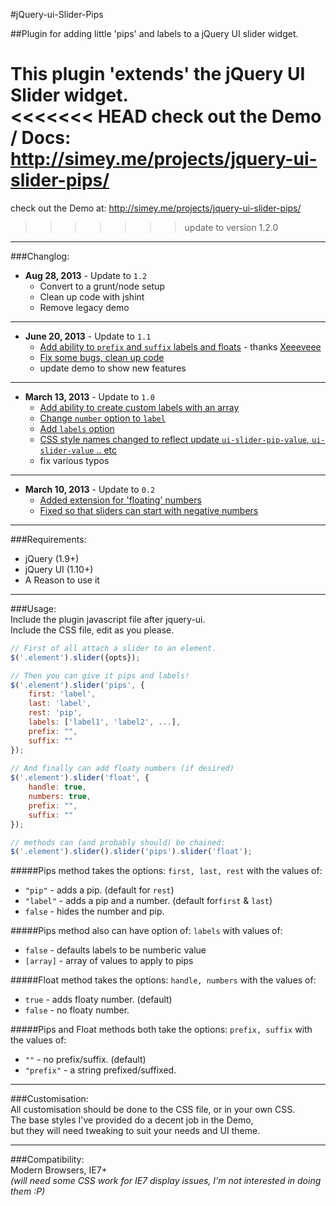 #jQuery-ui-Slider-Pips
  
##Plugin for adding little 'pips' and labels to a jQuery UI slider widget.      
  
  
This plugin 'extends' the jQuery UI Slider widget.    
<<<<<<< HEAD
check out the Demo / Docs:  
http://simey.me/projects/jquery-ui-slider-pips/
=======
check out the Demo at: http://simey.me/projects/jquery-ui-slider-pips/
>>>>>>> update to version 1.2.0
  
------------------------------------  
  
###Changlog:  

- **Aug 28, 2013** - Update to `1.2`
  - Convert to a grunt/node setup
  - Clean up code with jshint
  - Remove legacy demo

***

- **June 20, 2013** - Update to `1.1`
  - [Add ability to `prefix` and `suffix` labels and floats](https://github.com/simeydotme/jQuery-ui-Slider-Pips/commit/cd483265a458ad1a3f200f16e4518a7f3d3db27a) - thanks [Xeeeveee](https://github.com/xeeeveee)
  - [Fix some bugs, clean up code](https://github.com/simeydotme/jQuery-ui-Slider-Pips/commit/fda25f8545c941480fd10e6eb22e8efe91a78128)
  - update demo to show new features

***

- **March 13, 2013** - Update to `1.0`
  - [Add ability to create custom labels with an array](https://github.com/simeydotme/jQuery-ui-Slider-Pips/commit/46467e05dd3c4ee0296b9a13cd9604a3ed8f2ff6#L2L9)
  - [Change `number` option to `label`](https://github.com/simeydotme/jQuery-ui-Slider-Pips/commit/46467e05dd3c4ee0296b9a13cd9604a3ed8f2ff6#L2L9)
  - [Add `labels` option](https://github.com/simeydotme/jQuery-ui-Slider-Pips/commit/46467e05dd3c4ee0296b9a13cd9604a3ed8f2ff6#L2L9)
  - [CSS style names changed to reflect update `ui-slider-pip-value`, `ui-slider-value` .. etc](https://github.com/simeydotme/jQuery-ui-Slider-Pips/commit/46467e05dd3c4ee0296b9a13cd9604a3ed8f2ff6#L0L7)
  - fix various typos  
  
***

- **March 10, 2013** - Update to `0.2`
  - [Added extension for 'floating' numbers](https://github.com/simeydotme/jQuery-ui-Slider-Pips/commit/aeacad87d47d79a96b9f26d2d83a5c3206d9f90f)
  - [Fixed so that sliders can start with negative numbers](https://github.com/simeydotme/jQuery-ui-Slider-Pips/commit/aeacad87d47d79a96b9f26d2d83a5c3206d9f90f)

------------------------------------  
  
###Requirements:
  - jQuery (1.9+)
  - jQuery UI (1.10+)
  - A Reason to use it
  
------------------------------------  
  
###Usage:   
Include the plugin javascript file after jquery-ui.   
Include the CSS file, edit as you please.  
  
  
```javascript  
// First of all attach a slider to an element.
$('.element').slider({opts});

// Then you can give it pips and labels!
$('.element').slider('pips', {    
    first: 'label',
    last: 'label',  
    rest: 'pip',
    labels: ['label1', 'label2', ...],
    prefix: "",
    suffix: ""
});
  
// And finally can add floaty numbers (if desired)
$('.element').slider('float', {    
    handle: true,
    numbers: true,
    prefix: "",
    suffix: ""  
});

// methods can (and probably should) be chained:
$('.element').slider().slider('pips').slider('float');
```

#####Pips method takes the options: `first, last, rest` with the values of:  
- `"pip"` - adds a pip. (default for `rest`)    
- `"label"` - adds a pip and a number. (default for`first` & `last`)   
- `false` - hides the number and pip.  
  
#####Pips method also can have option of: `labels` with values of:
- `false` - defaults labels to be numberic value
- `[array]` - array of values to apply to pips

#####Float method takes the options: `handle, numbers` with the values of:  
- `true` - adds floaty number. (default)    
- `false` - no floaty number.

#####Pips and Float methods both take the options: `prefix, suffix` with the values of:  
- `""` - no prefix/suffix. (default)    
- `"prefix"` - a string prefixed/suffixed.
  
  
------------------------------------

###Customisation:  
All customisation should be done to the CSS file, or in your own CSS.  
The base styles I've provided do a decent job in the Demo,   
but they will need tweaking to suit your needs and UI theme.  
  
------------------------------------

###Compatibility:   
Modern Browsers, IE7+   
_(will need some CSS work for IE7 display issues, I'm not interested in doing them :P)_





